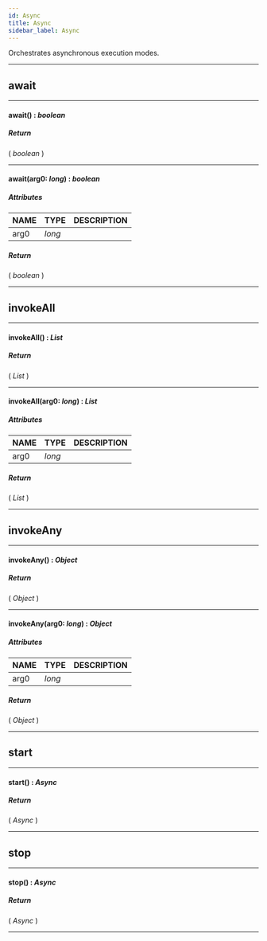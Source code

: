 ```yaml
---
id: Async
title: Async
sidebar_label: Async
---
```


Orchestrates asynchronous execution modes.

---

## await

---

#### await() : _boolean_
##### Return

( _boolean_ )


---

#### await(arg0: _long_) : _boolean_
##### Attributes

| NAME | TYPE | DESCRIPTION |
|---|---|---|
| arg0 | _long_ |   |

##### Return

( _boolean_ )


---

## invokeAll

---

#### invokeAll() : _List_
##### Return

( _List_ )


---

#### invokeAll(arg0: _long_) : _List_
##### Attributes

| NAME | TYPE | DESCRIPTION |
|---|---|---|
| arg0 | _long_ |   |

##### Return

( _List_ )


---

## invokeAny

---

#### invokeAny() : _Object_
##### Return

( _Object_ )


---

#### invokeAny(arg0: _long_) : _Object_
##### Attributes

| NAME | TYPE | DESCRIPTION |
|---|---|---|
| arg0 | _long_ |   |

##### Return

( _Object_ )


---

## start

---

#### start() : _Async_
##### Return

( _Async_ )


---

## stop

---

#### stop() : _Async_
##### Return

( _Async_ )


---

